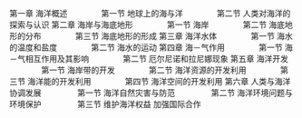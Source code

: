 第一章 海洋概述
　　　　第一节 地球上的海与洋
　　　　第二节 人类对海洋的探索与认识
第二章 海岸与海底地形
　　　　第一节 海岸
　　　　第二节 海底地形的分布
　　　　第三节 海底地形的形成
第三章 海洋水体
　　　　第一节 海水的温度和盐度
　　　　第二节 海水的运动
第四章 海－气作用
　　　　第一节 海－气相互作用及其影响
　　　　第二节 厄尔尼诺和拉尼娜现象
第五章 海洋开发
　　　　第一节 海岸带的开发
　　　　第二节 海洋资源的开发利用
　　　　第三节 海洋能的开发利用
　　　　第四节 海洋空间的开发利用
第六章 人类与海洋协调发展
　　　　 第一节 海洋自然灾害与防范
　　　　 第二节 海洋环境问题与环境保护
　　　　 第三节 维护海洋权益 加强国际合作